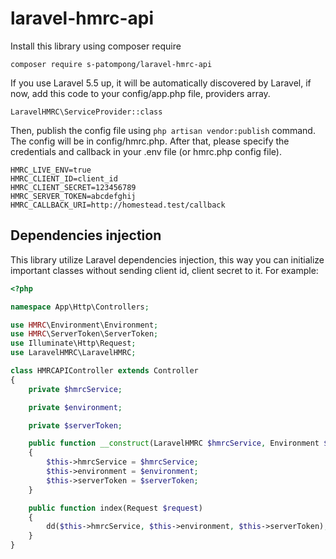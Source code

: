 # laravel-hmrc-api
Install this library using composer require
```
composer require s-patompong/laravel-hmrc-api
```
If you use Laravel 5.5 up, it will be automatically discovered by Laravel, if now, add this code to your config/app.php file, providers array.
```
LaravelHMRC\ServiceProvider::class
```
Then, publish the config file using `php artisan vendor:publish` command. The config will be in config/hmrc.php. After that, please specify the credentials and callback in your .env file (or hmrc.php config file).
```
HMRC_LIVE_ENV=true
HMRC_CLIENT_ID=client_id
HMRC_CLIENT_SECRET=123456789
HMRC_SERVER_TOKEN=abcdefghij
HMRC_CALLBACK_URI=http://homestead.test/callback
``` 

## Dependencies injection
This library utilize Laravel dependencies injection, this way you can initialize important classes without sending client id, client secret to it. For example:
```php
<?php

namespace App\Http\Controllers;

use HMRC\Environment\Environment;
use HMRC\ServerToken\ServerToken;
use Illuminate\Http\Request;
use LaravelHMRC\LaravelHMRC;

class HMRCAPIController extends Controller
{
    private $hmrcService;

    private $environment;

    private $serverToken;

    public function __construct(LaravelHMRC $hmrcService, Environment $environment, ServerToken $serverToken)
    {
        $this->hmrcService = $hmrcService;
        $this->environment = $environment;
        $this->serverToken = $serverToken;
    }

    public function index(Request $request)
    {
        dd($this->hmrcService, $this->environment, $this->serverToken);
    }
}

``` 
